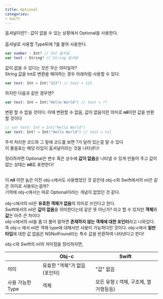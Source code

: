 ```yaml
---
title: Optional
categories:
- Swift
---
```


옵셔널이란? : 값이 없을 수 있는 상황에서 Optional을 사용한다. <br>
<br>
옵셔널로 사용할 Type뒤에 ?를 붙여 사용한다. <br>
```swift
var number : Int? // Int 옵셔널 
var text : String? // String 옵셔널
```

값이 없을 수 있다는 것은 무슨 의미일까? <br>
String  값을 Int로 변환을 해야하는 경우 아래처럼 사용할 수 있다.<br>
```swift
var test: Int = Int("123") // test = 123
```

하지만 다음과 같은 경우엔?
```swift
var test: Int = Int("Hello World") // test = ??
```
변환 할 수 없을 것이다. 이때 변환할 수 없음, 값이 없음이란 의미로 **nil**이란 값을 반환할 것이다 <br>

```swift
// var test: Int = Int("Hello World") 
var test: Int? = Int("Hello World") // test = nil
```
주석 처리한 코드와 그 밑에 코드를 보면 ?가 달려 있는걸 알 수 있다 <br>
이 물음표는 해당 타입이 옵셔널이라는 것을 나타낸다! <br>

정리하자면 Optional은 변수 혹은 상수에 **값이 없음**을 나타낼 수 있게 만들어 주고 값이 없는 상태는 **nil**로 표현한다!<br>
<br>

이 **nil** 이란 놈은 이전 obj-c에서도 사용했었던 것 같은데 obj-c와 Swift에서의 nil은 같은 의미로 사용되는걸까? <br>
기억에 obj-c에서는 따로 Optional이라는 개념이 없었던 것 같다.<br>
<br>
obj-c에서의 nil은 **유효한 객체가 없음**의 의미로 쓰인다고 한다. <br>
Swift에서의 nil은 **값이 없음**을 의미한다는데 같은 뜻 아닌가? 라고 할 수 있지만 **객체**와 **값**은 아주 큰 차이다<br>
obj-c에서의 nil을 좀 더 풀어 말하면 **존재하지 않는 객체에 대한 포인터**라고 나와있다. <br>
즉 obj-c 에서 nil은 객체 type에 대해서만 사용이 가능하다란 것이다. obj-c에서 **일반 타입**에 대한 값 없음은 NSNotFound라는 특수 값을 반환하여 나타낸다고 한다!<br>

obj-c와 Swift의 nil의 차이점을 정리하자면,<br>


|  | Obj-c | Swift |
| -------- | -------- | -------- |
| 의미     | 유효한 "객체"가 없음(포인터)     |  "값" 없음     |
| 사용 가능한 Type     | 객체     | 모든 유형 ( 객체, 구조체, 열거형등등)     |
